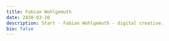 ```yaml
---
title: Fabian Wohlgemuth
date: 2020-03-20
description: Start - Fabian Wohlgemuth - digital creative.
bio: false
---
```


